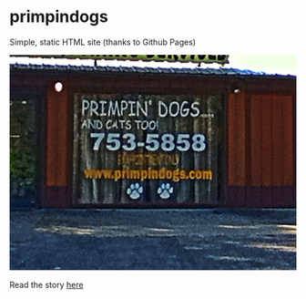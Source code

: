 primpindogs
===========

Simple, static HTML site (thanks to Github Pages)

![Building Front with domain name in large letters](https://github.com/ParkinT/primpindogs/blob/gh-pages/primpindogs.png)

Read the story [here](https://github.com/ParkinT/primpindogs/tree/gh-pages#primpindogs)
